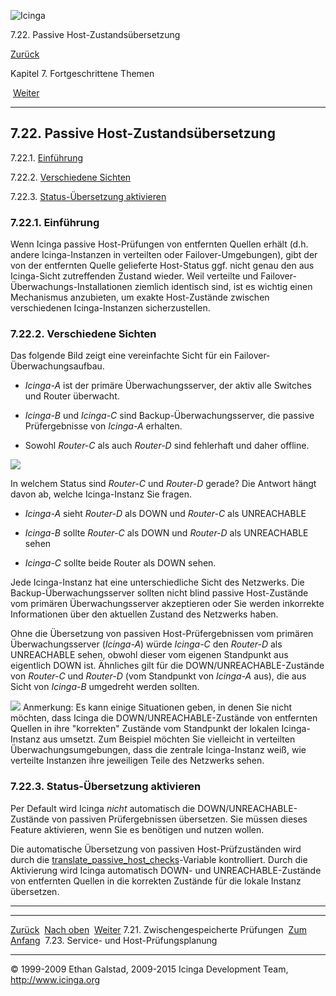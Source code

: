 ![Icinga](../images/logofullsize.png "Icinga")

7.22. Passive Host-Zustandsübersetzung

[Zurück](cachedchecks.md) 

Kapitel 7. Fortgeschrittene Themen

 [Weiter](checkscheduling.md)

* * * * *

7.22. Passive Host-Zustandsübersetzung
--------------------------------------

7.22.1. [Einführung](passivestatetranslation.md#introduction)

7.22.2. [Verschiedene
Sichten](passivestatetranslation.md#differentviews)

7.22.3. [Status-Übersetzung
aktivieren](passivestatetranslation.md#enablestatetranslation)

### 7.22.1. Einführung

Wenn Icinga passive Host-Prüfungen von entfernten Quellen erhält (d.h.
andere Icinga-Instanzen in verteilten oder Failover-Umgebungen), gibt
der von der entfernten Quelle gelieferte Host-Status ggf. nicht genau
den aus Icinga-Sicht zutreffenden Zustand wieder. Weil verteilte und
Failover-Überwachungs-Installationen ziemlich identisch sind, ist es
wichtig einen Mechanismus anzubieten, um exakte Host-Zustände zwischen
verschiedenen Icinga-Instanzen sicherzustellen.

### 7.22.2. Verschiedene Sichten

Das folgende Bild zeigt eine vereinfachte Sicht für ein
Failover-Überwachungsaufbau.

-   *Icinga-A* ist der primäre Überwachungsserver, der aktiv alle
    Switches und Router überwacht.

-   *Icinga-B* und *Icinga-C* sind Backup-Überwachungsserver, die
    passive Prüfergebnisse von *Icinga-A* erhalten.

-   Sowohl *Router-C* als auch *Router-D* sind fehlerhaft und daher
    offline.

![](../images/passivehosttranslation.png)

In welchem Status sind *Router-C* und *Router-D* gerade? Die Antwort
hängt davon ab, welche Icinga-Instanz Sie fragen.

-   *Icinga-A* sieht *Router-D* als DOWN und *Router-C* als UNREACHABLE

-   *Icinga-B* sollte *Router-C* als DOWN und *Router-D* als UNREACHABLE
    sehen

-   *Icinga-C* sollte beide Router als DOWN sehen.

Jede Icinga-Instanz hat eine unterschiedliche Sicht des Netzwerks. Die
Backup-Überwachungsserver sollten nicht blind passive Host-Zustände vom
primären Überwachungsserver akzeptieren oder Sie werden inkorrekte
Informationen über den aktuellen Zustand des Netzwerks haben.

Ohne die Übersetzung von passiven Host-Prüfergebnissen vom primären
Überwachungsserver (*Icinga-A*) würde *Icinga-C* den *Router-D* als
UNREACHABLE sehen, obwohl dieser vom eigenen Standpunkt aus eigentlich
DOWN ist. Ähnliches gilt für die DOWN/UNREACHABLE-Zustände von
*Router-C* und *Router-D* (vom Standpunkt von *Icinga-A* aus), die aus
Sicht von *Icinga-B* umgedreht werden sollten.

![](../images/note.gif) Anmerkung: Es kann einige Situationen geben, in
denen Sie nicht möchten, dass Icinga die DOWN/UNREACHABLE-Zustände von
entfernten Quellen in ihre "korrekten" Zustände vom Standpunkt der
lokalen Icinga-Instanz aus umsetzt. Zum Beispiel möchten Sie vielleicht
in verteilten Überwachungsumgebungen, dass die zentrale Icinga-Instanz
weiß, wie verteilte Instanzen ihre jeweiligen Teile des Netzwerks sehen.

### 7.22.3. Status-Übersetzung aktivieren

Per Default wird Icinga *nicht* automatisch die
DOWN/UNREACHABLE-Zustände von passiven Prüfergebnissen übersetzen. Sie
müssen dieses Feature aktivieren, wenn Sie es benötigen und nutzen
wollen.

Die automatische Übersetzung von passiven Host-Prüfzuständen wird durch
die
[translate\_passive\_host\_checks](configmain.md#configmain-translate_passive_host_checks)-Variable
kontrolliert. Durch die Aktivierung wird Icinga automatisch DOWN- und
UNREACHABLE-Zustände von entfernten Quellen in die korrekten Zustände
für die lokale Instanz übersetzen.

* * * * *

  --------------------------------------- -------------------------- ------------------------------------------
  [Zurück](cachedchecks.md)             [Nach oben](ch07.md)      [Weiter](checkscheduling.md)
  7.21. Zwischengespeicherte Prüfungen    [Zum Anfang](index.md)    7.23. Service- und Host-Prüfungsplanung
  --------------------------------------- -------------------------- ------------------------------------------

© 1999-2009 Ethan Galstad, 2009-2015 Icinga Development Team,
http://www.icinga.org

